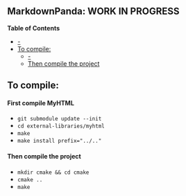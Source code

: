 MarkdownPanda: WORK IN PROGRESS
-------------------------------

<!-- markdown-toc start - Don't edit this section. Run M-x markdown-toc-refresh-toc -->
**Table of Contents**

- [-](#-)
- [To compile:](#to-compile)
    - [-](#--1)
    - [Then compile the project](#then-compile-the-project)

<!-- markdown-toc end -->


## To compile:

#### First compile MyHTML

- `git submodule update --init`
- `cd external-libraries/myhtml`
- `make`
- `make install prefix="../.."`

#### Then compile the project

- `mkdir cmake && cd cmake`
- `cmake ..`
- `make`





